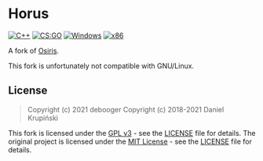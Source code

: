 # Horus
[![C++](https://img.shields.io/badge/language-C%2B%2B-%23f34b7d.svg?style=plastic)](https://en.wikipedia.org/wiki/C%2B%2B) 
[![CS:GO](https://img.shields.io/badge/game-CS%3AGO-yellow.svg?style=plastic)](https://store.steampowered.com/app/730/CounterStrike_Global_Offensive/) 
[![Windows](https://img.shields.io/badge/platform-Windows-0078d7.svg?style=plastic)](https://en.wikipedia.org/wiki/Microsoft_Windows) 
[![x86](https://img.shields.io/badge/arch-x86-red.svg?style=plastic)](https://en.wikipedia.org/wiki/X86) 

A fork of [Osiris](https://github.com/danielkrupinski/Osiris).

This fork is unfortunately not compatible with GNU/Linux.

## License

> Copyright (c) 2021 debooger
> Copyright (c) 2018-2021 Daniel Krupiński

This fork is licensed under the [GPL v3](https://www.gnu.org/licenses/gpl-3.0.en.html) - see the [LICENSE](https://github.com/debooga/Horus/blob/master/LICENSE) file for details.
The original project is licensed under the [MIT License](https://opensource.org/licenses/mit-license.php) - see the [LICENSE](https://github.com/danielkrupinski/Osiris/blob/master/LICENSE) file for details.
